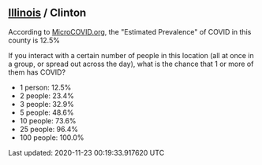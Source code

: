 
## [Illinois](/united-states/illinois) / Clinton

According to [MicroCOVID.org](http://microcovid.org),
the "Estimated Prevalence" of COVID in this county is 12.5%

If you interact with a certain number of people in this location
(all at once in a group, or spread out across the day), what is the chance that
1 or more of them has COVID?

- 1 person: 12.5%
- 2 people: 23.4%
- 3 people: 32.9%
- 5 people: 48.6%
- 10 people: 73.6%
- 25 people: 96.4%
- 100 people: 100.0%

Last updated: 2020-11-23 00:19:33.917620 UTC
